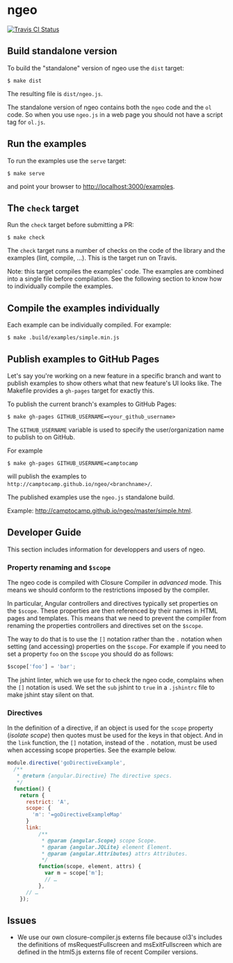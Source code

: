 # ngeo

[![Travis CI Status](https://api.travis-ci.org/camptocamp/ngeo.svg?branch=master)](https://travis-ci.org/camptocamp/ngeo)

## Build standalone version

To build the "standalone" version of ngeo use the `dist` target:

```shell
$ make dist
```

The resulting file is `dist/ngeo.js`.

The standalone version of ngeo contains both the `ngeo` code and the `ol` code.
So when you use `ngeo.js` in a web page you should not have a script tag for
`ol.js`.

## Run the examples

To run the examples use the `serve` target:

```shell
$ make serve
```

and point your browser to
[http://localhost:3000/examples](http://localhost:3000/examples).

## The `check` target

Run the `check` target before submitting a PR:

```shell
$ make check
```

The `check` target runs a number of checks on the code of the library and the
examples (lint, compile, …). This is the target run on Travis.

Note: this target compiles the examples' code. The examples are combined into
a single file before compilation. See the following section to know how to
individually compile the examples.

## Compile the examples individually

Each example can be individually compiled. For example:

```shell
$ make .build/examples/simple.min.js
```

## Publish examples to GitHub Pages

Let's say you're working on a new feature in a specific branch and want to
publish examples to show others what that new feature's UI looks like. The
Makefile provides a `gh-pages` target for exactly this.

To publish the current branch's examples to GitHub Pages:

```shell
$ make gh-pages GITHUB_USERNAME=<your_github_username>
```

The `GITHUB_USERNAME` variable is used to specify the user/organization name to
publish to on GitHub.

For example

```shell
$ make gh-pages GITHUB_USERNAME=camptocamp
```

will publish the examples to `http://camptocamp.github.io/ngeo/<branchname>/`.

The published examples use the `ngeo.js` standalone build.

Example: http://camptocamp.github.io/ngeo/master/simple.html.

## Developer Guide

This section includes information for developpers and users of ngeo.

### Property renaming and `$scope`

The ngeo code is compiled with Closure Compiler in *advanced* mode. This
means we should conform to the restrictions imposed by the compiler.

In particular, Angular controllers and directives typically set properties on
the `$scope`. These properties are then referenced by their names in HTML pages
and templates. This means that we need to prevent the compiler from renaming
the properties controllers and directives set on the `$scope`.

The way to do that is to use the `[]` notation rather than the `.` notation
when setting (and accessing) properties on the `$scope`. For example if you
need to set a property `foo` on the `$scope` you should do as follows:

```js
$scope['foo'] = 'bar';
```

The jshint linter, which we use for to check the ngeo code, complains when the
`[]` notation is used. We set the `sub` jshint to `true` in a `.jshintrc` file
to make jshint stay silent on that.

### Directives

In the definition of a directive, if an object is used for the `scope` property
(*isolate scope*) then quotes must be used for the keys in that object. And in
the `link` function, the `[]` notation, instead of the `.` notation, must be
used when accessing scope properties. See the example below.

```js
module.directive('goDirectiveExample',
  /**
   * @return {angular.Directive} The directive specs.
   */
  function() {
    return {
      restrict: 'A',
      scope: {
        'm': '=goDirectiveExampleMap'
      }
      link:
          /**
           * @param {angular.Scope} scope Scope.
           * @param {angular.JQLite} element Element.
           * @param {angular.Attributes} attrs Attributes.
           */
          function(scope, element, attrs) {
            var m = scope['m'];
            // …
          },
      // …
    });
```

## Issues

* We use our own closure-compiler.js externs file because ol3's includes the
  definitions of msRequestFullscreen and msExitFullscreen which are defined in
  the html5.js externs file of recent Compiler versions.
